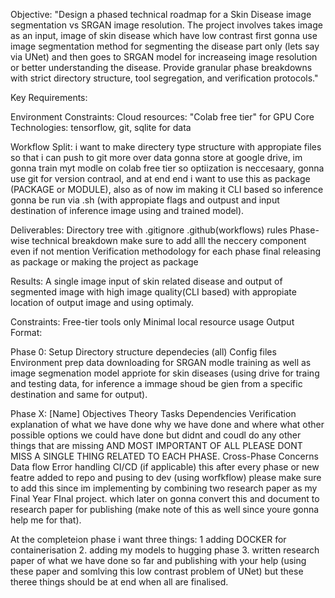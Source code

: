 Objective:
"Design a phased technical roadmap for a Skin Disease image segmentation vs SRGAN image resolution.
The project involves takes image as an input, image of skin disease which have low contrast first gonna use image segmentation method for segmenting the disease part only (lets say via UNet) and then goes to SRGAN model for increaseing image resolution or better understanding the disease. Provide granular phase breakdowns with strict directory structure, tool segregation, and verification protocols."

Key Requirements:

Environment Constraints:
Cloud resources: "Colab free tier" for GPU
Core Technologies: tensorflow, git, sqlite for data 
 
Workflow Split:
i want to make directery type structure with appropiate files so that i can push to git more over data gonna store at google drive, im gonna train myt modle on colab free tier so optiization is neccesaary, gonna use git for version contraol, and at end end i want to use this as package (PACKAGE or MODULE), also as of now im making it CLI based so inference gonna be run via .sh (with appropiate flags and outpust and input destination of inference image using and trained model).

Deliverables:
Directory tree with .gitignore .github(workflows) rules
Phase-wise technical breakdown
make sure to add alll the neccery component even if not mention
Verification methodology for each phase
final releasing as package or making the project as package

Results:
A single image input of skin related disease and output of segmented image with high image quality(CLI based) with appropiate location of output image and using optimaly.

Constraints:
Free-tier tools only
Minimal local resource usage
Output Format:

Phase 0: Setup
Directory structure
dependecies (all)
Config files
Environment prep
data downloading for SRGAN modle training as well as image segmenation model appriote for skin diseases (using drive for traing and testing data, for inference a immage shoud be gien from a specific destination and same for output).

Phase X: [Name]
Objectives
Theory
Tasks
Dependencies
Verification
explanation of what we have done why we have done and where
what other possible options we could have done but didnt and coudl do
any other things that are missing
AND MOST IMPORTANT OF ALL PLEASE DONT MISS A SINGLE THING RELATED TO EACH PHASE.
Cross-Phase Concerns
Data flow
Error handling
CI/CD (if applicable)
this after every phase or new featre added to repo and pusing to dev (using worfkflow)
please make sure to add this since im implementing by combining two research paper as my Final Year FInal project. which later on gonna convert this and document to research paper for publishing (make note of this as well since youre gonna help me for that).

At the completeion phase i want three things:
1 adding DOCKER for containerisation
2. adding my models to hugging phase 
3. written research paper of what we have done so far and publishing with your help (using these paper and somlving this low contrast problem of UNet)
but these theree things should be at end when all are finalised.